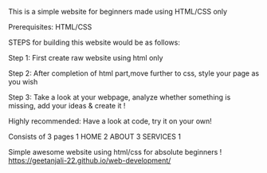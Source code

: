 This is a simple website for beginners made using HTML/CSS only

Prerequisites: HTML/CSS

STEPS for building this website would be as follows:

Step 1: First create raw website using html only


Step 2: After completion of html part,move further to css,
style your page as you wish


Step 3: Take a look at your webpage, analyze whether something is missing, add your ideas & create it !


Highly recommended:
Have a look at code, try it on your own!

Consists of 3 pages
1 HOME
2 ABOUT
3 SERVICES 1

Simple awesome website using html/css for absolute beginners !
https://geetanjali-22.github.io/web-development/
